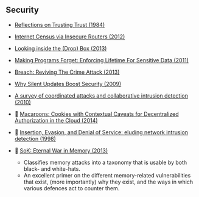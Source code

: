 ## Security 

* [Reflections on Trusting Trust (1984)](http://www.ece.cmu.edu/~ganger/712.fall02/papers/p761-thompson.pdf)
* [Internet Census via Insecure Routers (2012)](https://internetcensus2012.bitbucket.io/paper.html)
* [Looking inside the (Drop) Box (2013)](https://www.usenix.org/system/files/conference/woot13/woot13-kholia.pdf)
* [Making Programs Forget: Enforcing Lifetime For Sensitive Data (2011)](https://www.usenix.org/events/hotos11/tech/final_files/Kannan.pdf)
* [Breach: Reviving The Crime Attack (2013)](http://breachattack.com/resources/BREACH%20-%20SSL,%20gone%20in%2030%20seconds.pdf)
* [Why Silent Updates Boost Security (2009)](http://www.techzoom.net/Papers/Browser_Silent_Updates_%282009%29.pdf)
* [A survey of coordinated attacks and collaborative intrusion detection (2010)](https://www.tk.informatik.tu-darmstadt.de/fileadmin/user_upload/Group_TK/zhou2010survey.pdf)

* :scroll: [Macaroons: Cookies with Contextual Caveats for Decentralized Authorization in the Cloud (2014)](macaroons-cookies-with-contextual-caveats.pdf)
* :scroll: [Insertion, Evasion, and Denial of Service: eluding network intrusion detection (1998)](ids-evasion-ptacek-newsham.pdf)
* :scroll: [SoK: Eternal War in Memory (2013)](sok-eternal-war-in-memory.pdf)
   - Classifies memory attacks into a taxonomy that is usable by both black- and white-hats.
   - An excellent primer on the different memory-related vulnerabilities that exist, (more importantly) why they exist, and the ways in which various defences act to counter them.
